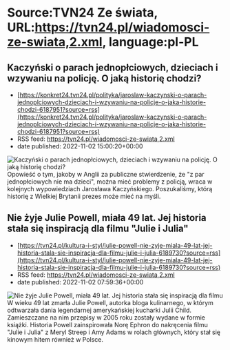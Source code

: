 # Source:TVN24 Ze świata, URL:https://tvn24.pl/wiadomosci-ze-swiata,2.xml, language:pl-PL

## Kaczyński o parach jednopłciowych, dzieciach i wzywaniu na policję. O jaką historię chodzi?
 - [https://konkret24.tvn24.pl/polityka/jaroslaw-kaczynski-o-parach-jednoplciowych-dzieciach-i-wzywaniu-na-policje-o-jaka-historie-chodzi-6187951?source=rss](https://konkret24.tvn24.pl/polityka/jaroslaw-kaczynski-o-parach-jednoplciowych-dzieciach-i-wzywaniu-na-policje-o-jaka-historie-chodzi-6187951?source=rss)
 - RSS feed: https://tvn24.pl/wiadomosci-ze-swiata,2.xml
 - date published: 2022-11-02 15:00:20+00:00

<img alt="Kaczyński o parach jednopłciowych, dzieciach i wzywaniu na policję. O jaką historię chodzi? " src="https://tvn24.pl/najnowsze/cdn-zdjecie-gb2lk0-jaroslaw-kaczynski-w-radomiu-6190076/alternates/LANDSCAPE_1280" />
    Opowieść o tym, jakoby w Anglii za publiczne stwierdzenie, że "z par jednopłciowych nie ma dzieci", można mieć problemy z policją, wraca w kolejnych wypowiedziach Jarosława Kaczyńskiego. Poszukaliśmy, którą historię z Wielkiej Brytanii prezes może mieć na myśli.

## Nie żyje Julie Powell, miała 49 lat. Jej historia stała się inspiracją dla filmu "Julie i Julia"
 - [https://tvn24.pl/kultura-i-styl/julie-powell-nie-zyje-miala-49-lat-jej-historia-stala-sie-inspiracja-dla-filmu-julie-i-julia-6189730?source=rss](https://tvn24.pl/kultura-i-styl/julie-powell-nie-zyje-miala-49-lat-jej-historia-stala-sie-inspiracja-dla-filmu-julie-i-julia-6189730?source=rss)
 - RSS feed: https://tvn24.pl/wiadomosci-ze-swiata,2.xml
 - date published: 2022-11-02 07:59:36+00:00

<img alt="Nie żyje Julie Powell, miała 49 lat. Jej historia stała się inspiracją dla filmu " src="https://tvn24.pl/najnowsze/cdn-zdjecie-ku4kp8-julie-powell-w-2009-roku-6189744/alternates/LANDSCAPE_1280" />
    W wieku 49 lat zmarła Julie Powell, autorka bloga kulinarnego, w którym odtwarzała dania legendarnej amerykańskiej kucharki Julii Child. Zamieszczane na nim przepisy w 2005 roku zostały wydane w formie książki. Historia Powell zainspirowała Norę Ephron do nakręcenia filmu "Julie i Julia" z Meryl Streep i Amy Adams w rolach głównych, który stał się kinowym hitem również w Polsce.

